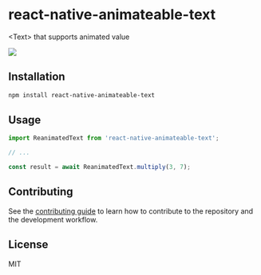 # react-native-animateable-text

&lt;Text&gt; that supports animated value

<img src="https://user-images.githubusercontent.com/1629785/99287990-458d4600-283b-11eb-8d5e-0c1129189c89.gif">

## Installation

```sh
npm install react-native-animateable-text
```

## Usage

```js
import ReanimatedText from 'react-native-animateable-text';

// ...

const result = await ReanimatedText.multiply(3, 7);
```

## Contributing

See the [contributing guide](CONTRIBUTING.md) to learn how to contribute to the repository and the development workflow.

## License

MIT

